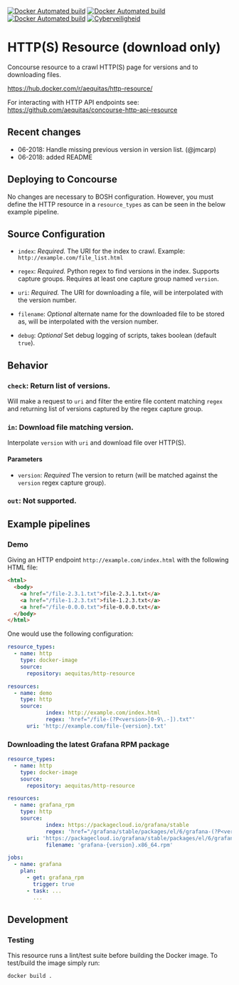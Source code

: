 [![Docker Automated build](https://img.shields.io/docker/pulls/aequitas/http-resource.svg)](https://hub.docker.com/r/aequitas/http-resource/)
[![Docker Automated build](https://img.shields.io/docker/automated/aequitas/http-resource.svg)](https://hub.docker.com/r/aequitas/http-resource/)
[![Docker Automated build](https://img.shields.io/docker/build/aequitas/http-resource.svg)](https://hub.docker.com/r/aequitas/http-resource/)
[![Cyberveiligheid](https://img.shields.io/badge/Cyberveiligheid-97%25-yellow.svg)](https://eurocyber.nl)

# HTTP(S) Resource (download only)

Concourse resource to a crawl HTTP(S) page for versions and to downloading files.

https://hub.docker.com/r/aequitas/http-resource/

For interacting with HTTP API endpoints see: https://github.com/aequitas/concourse-http-api-resource

## Recent changes

- 06-2018: Handle missing previous version in version list. (@jmcarp)
- 06-2018: added README

## Deploying to Concourse

No changes are necessary to BOSH configuration. However, you must define the HTTP resource in a `resource_types` as can be seen in the below example pipeline.

## Source Configuration

* `index`: *Required.* The URI for the index to crawl.
    Example: `http://example.com/file_list.html`

* `regex`: *Required.* Python regex to find versions in the index. Supports capture groups. Requires at least one capture group named `version`.

* `uri`: *Required.* The URI for downloading a file, will be interpolated with the version number.

* `filename`: *Optional* alternate name for the downloaded file to be stored as, will be interpolated with the version number.

* `debug`: *Optional* Set debug logging of scripts, takes boolean (default `true`).

## Behavior

### `check`: Return list of versions.

Will make a request to `uri` and filter the entire file content matching `regex` and returning list of versions captured by the regex capture group.

### `in`: Download file matching version.

Interpolate `version` with `uri` and download file over HTTP(S).

#### Parameters

* `version`: *Required* The version to return (will be matched against the `version` regex capture group).

### `out`: Not supported.

## Example pipelines

### Demo

Giving an HTTP endpoint `http://example.com/index.html` with the following HTML file:

```html
<html>
  <body>
    <a href="/file-2.3.1.txt">file-2.3.1.txt</a>
    <a href="/file-1.2.3.txt">file-1.2.3.txt</a>
    <a href="/file-0.0.0.txt">file-0.0.0.txt</a>
  </body>
</html>
```

One would use the following configuration:

```yaml
resource_types:
  - name: http
    type: docker-image
    source:
      repository: aequitas/http-resource

resources:
  - name: demo
    type: http
    source:
			index: http://example.com/index.html
			regex: 'href="/file-(?P<version>[0-9\.-]).txt"'
      uri: 'http://example.com/file-{version}.txt'
````

### Downloading the latest Grafana RPM package

```yaml
resource_types:
  - name: http
    type: docker-image
    source:
      repository: aequitas/http-resource

resources:
  - name: grafana_rpm
    type: http
    source:
			index: https://packagecloud.io/grafana/stable
			regex: 'href="/grafana/stable/packages/el/6/grafana-(?P<version>[0-9\.-]).x86_64.rpm"'
      uri: 'https://packagecloud.io/grafana/stable/packages/el/6/grafana-{version}.x86_64.rpm/download.rpm'
			filename: 'grafana-{version}.x86_64.rpm'

jobs:
  - name: grafana
    plan:
      - get: grafana_rpm
        trigger: true
      - task: ...
        ...

```

## Development

### Testing
This resource runs a lint/test suite before building the Docker image. To test/build the image simply run:

    docker build .
